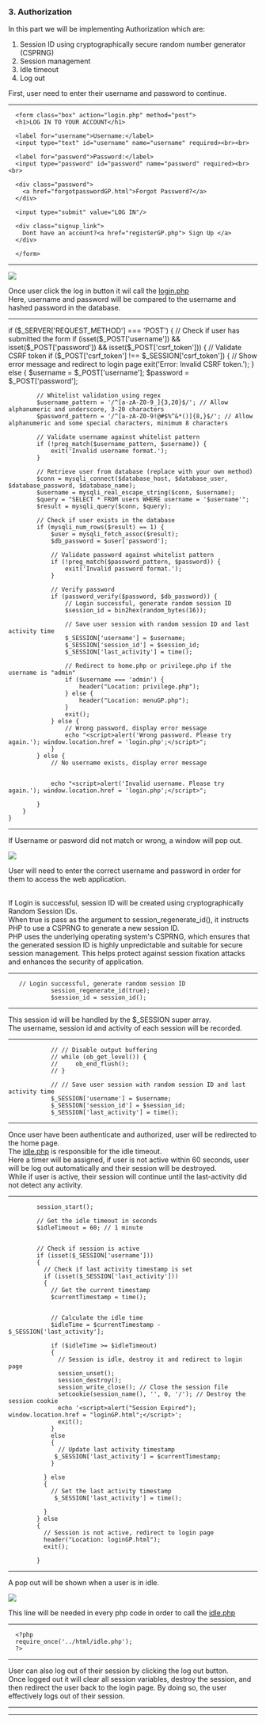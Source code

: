 ### 3. Authorization

In this part we will be implementing Authorization which are:
1. Session ID using cryptographically secure random number generator (CSPRNG)
2. Session management
3. Idle timeout
4. Log out

First, user need to enter their username and password to continue.

-----------------
      <form class="box" action="login.php" method="post">
      <h1>LOG IN TO YOUR ACCOUNT</h1>

      <label for="username">Username:</label>
      <input type="text" id="username" name="username" required><br><br>
      
      <label for="password">Password:</label>
      <input type="password" id="password" name="password" required><br><br>
      
      <div class="password">
        <a href="forgotpasswordGP.html">Forgot Password?</a>
      </div>
      
      <input type="submit" value="LOG IN"/>
      
      <div class="signup_link">
        Dont have an account?<a href="registerGP.php"> Sign Up </a>
      </div>

      </form>
---------------------

![](screenshot/loginpage.png)

Once user click the log in button it wil call the [login.php](html/login.php) <br>
Here, username and password will be compared to the username and hashed password in the database. <br>

---------------------
   if ($_SERVER['REQUEST_METHOD'] === 'POST') {
    // Check if user has submitted the form
    if (isset($_POST['username']) && isset($_POST['password']) && isset($_POST['csrf_token'])) {
        // Validate CSRF token
        if ($_POST['csrf_token'] !== $_SESSION['csrf_token']) {
            // Show error message and redirect to login page
            exit('Error: Invalid CSRF token.');
        } else {
            $username = $_POST['username'];
            $password = $_POST['password'];

            // Whitelist validation using regex
            $username_pattern = '/^[a-zA-Z0-9_]{3,20}$/'; // Allow alphanumeric and underscore, 3-20 characters
            $password_pattern = '/^[a-zA-Z0-9!@#$%^&*()]{8,}$/'; // Allow alphanumeric and some special characters, minimum 8 characters

            // Validate username against whitelist pattern
            if (!preg_match($username_pattern, $username)) {
                exit('Invalid username format.');
            }

            // Retrieve user from database (replace with your own method)
            $conn = mysqli_connect($database_host, $database_user, $database_password, $database_name);
            $username = mysqli_real_escape_string($conn, $username);
            $query = "SELECT * FROM users WHERE username = '$username'";
            $result = mysqli_query($conn, $query);

            // Check if user exists in the database
            if (mysqli_num_rows($result) == 1) {
                $user = mysqli_fetch_assoc($result);
                $db_password = $user['password'];

                // Validate password against whitelist pattern
                if (!preg_match($password_pattern, $password)) {
                    exit('Invalid password format.');
                }

                // Verify password
                if (password_verify($password, $db_password)) {
                    // Login successful, generate random session ID
                    $session_id = bin2hex(random_bytes(16));

                    // Save user session with random session ID and last activity time
                    $_SESSION['username'] = $username;
                    $_SESSION['session_id'] = $session_id;
                    $_SESSION['last_activity'] = time();

                    // Redirect to home.php or privilege.php if the username is "admin"
                    if ($username === 'admin') {
                        header("Location: privilege.php");
                    } else {
                        header("Location: menuGP.php");
                    }
                    exit();
                } else {
                    // Wrong password, display error message
                    echo "<script>alert('Wrong password. Please try again.'); window.location.href = 'login.php';</script>";
                }
            } else {
                // No username exists, display error message

              
                echo "<script>alert('Invalid username. Please try again.'); window.location.href = 'login.php';</script>";
               
            }
        }
    }
---------------------

If Username or pasword did not match or wrong, a window will pop out. <br>

![](screenshot/loginCannot.png)

User will need to enter the correct username and password in order for them to access the web application. <br><br>

If Login is successful, session ID will be created using cryptographically Random Session IDs.<br>
When true is pass as the argument to session_regenerate_id(), it instructs PHP to use a CSPRNG to generate a new session ID.<br>
PHP uses the underlying operating system's CSPRNG, which ensures that the generated session ID is highly unpredictable and suitable for secure session management. This helps protect against session fixation attacks and enhances the security of application.<br>

---------------------
       // Login successful, generate random session ID
                session_regenerate_id(true);
                $session_id = session_id();
---------------------

This session id will be handled by the $_SESSION super array. <br>
The username, session id and activity of each session will be recorded.

---------------------

                // // Disable output buffering
                // while (ob_get_level()) {
                //     ob_end_flush();
                // }

                // // Save user session with random session ID and last activity time
                $_SESSION['username'] = $username;
                $_SESSION['session_id'] = $session_id;
                $_SESSION['last_activity'] = time();
---------------------

Once user have been authenticate and authorized, user will be redirected to the home page. <br>
The [idle.php](html/idle.php) is responsible for the idle timeout. <br>
Here a timer will be assigned, if user is not active within 60 seconds, user will be log out automatically and their session will be destroyed. <br>
While if user is active, their session will continue until the last-activity did not detect any activity. <br>

---------------------
            session_start();
            
            // Get the idle timeout in seconds
            $idleTimeout = 60; // 1 minute
              
                
            // Check if session is active
            if (isset($_SESSION['username'])) 
            {
              // Check if last activity timestamp is set
              if (isset($_SESSION['last_activity'])) 
              {
                // Get the current timestamp
                $currentTimestamp = time();
              
            
                // Calculate the idle time
                $idleTime = $currentTimestamp - $_SESSION['last_activity'];
              
                if ($idleTime >= $idleTimeout) 
                {
                  // Session is idle, destroy it and redirect to login page
                  session_unset();
                  session_destroy();
                  session_write_close(); // Close the session file
                  setcookie(session_name(), '', 0, '/'); // Destroy the session cookie
                  echo '<script>alert("Session Expired"); window.location.href = "loginGP.html";</script>';
                  exit();       
                } 
                else 
                {
                  // Update last activity timestamp
                 $_SESSION['last_activity'] = $currentTimestamp;    
                }
                      
              } else 
              {
                // Set the last activity timestamp
                 $_SESSION['last_activity'] = time();
                      
              }
            } else       
            {
              // Session is not active, redirect to login page
              header("Location: loginGP.html");
              exit();
                    
            }
---------------------

A pop out will be shown when a user is in idle.

![](screenshot/sessionEx.png)

This line will be needed in every php code in order to call the [idle.php](html/idle.php)

---------------------

      <?php
      require_once('../html/idle.php');  
      ?>  

---------------------


User can also log out of their session by clicking the log out button.<br>
Once logged out it will clear all session variables, destroy the session, and then redirect the user back to the login page. By doing so, the user effectively logs out of their session.<br>

---------------------

<?php
session_start();

// Clear all session variables
session_unset();

// Destroy the session
session_destroy();

// Redirect the user to the login page
header("Location: login.php");
exit();
?>


---------------------

